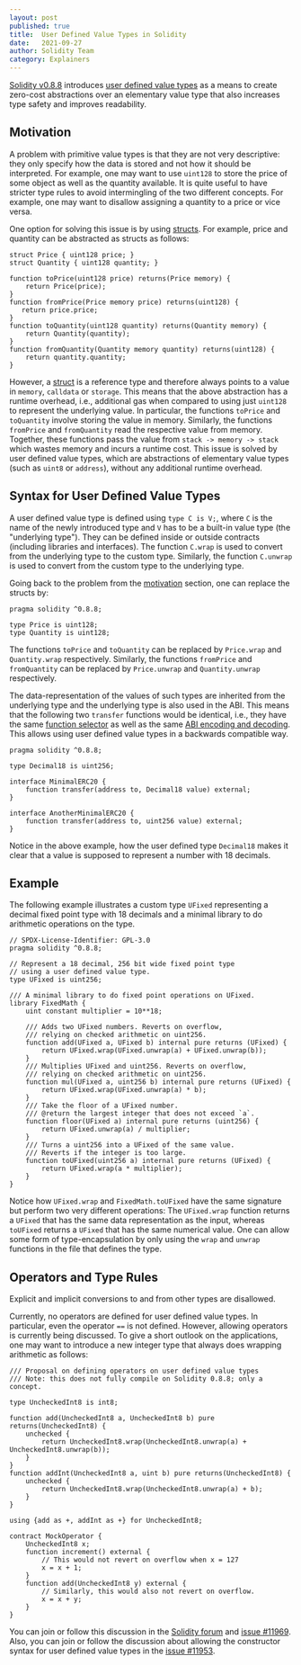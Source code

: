 ```yaml
---
layout: post
published: true
title:  User Defined Value Types in Solidity
date:   2021-09-27
author: Solidity Team
category: Explainers
---
```


[Solidity v0.8.8](https://github.com/ethereum/solidity/releases/tag/v0.8.8) introduces [user defined
value types](https://docs.soliditylang.org/en/latest/types.html?#user-defined-value-types) as a
means to create zero-cost abstractions over an elementary value type that also increases type safety
and improves readability.

## Motivation

A problem with primitive value types is that they are not very descriptive: they only specify how
the data is stored and not how it should be interpreted. For example, one may want to use `uint128`
to store the price of some object as well as the quantity available. It is quite useful to have
stricter type rules to avoid intermingling of the two different concepts. For example, one may want
to disallow assigning a quantity to a price or vice versa.

One option for solving this issue is by using
[structs](https://docs.soliditylang.org/en/latest/types.html#structs). For example, price and
quantity can be abstracted as structs as follows:

```solidity
struct Price { uint128 price; }
struct Quantity { uint128 quantity; }

function toPrice(uint128 price) returns(Price memory) {
    return Price(price);
}
function fromPrice(Price memory price) returns(uint128) {
   return price.price;
}
function toQuantity(uint128 quantity) returns(Quantity memory) {
    return Quantity(quantity);
}
function fromQuantity(Quantity memory quantity) returns(uint128) {
    return quantity.quantity;
}
```

However, a [struct](https://docs.soliditylang.org/en/latest/types.html?#structs) is a reference type
and therefore always points to a value in `memory`, `calldata` or `storage`. This means that the
above abstraction has a runtime overhead, i.e., additional gas when compared to using just `uint128`
to represent the underlying value. In particular, the functions `toPrice` and `toQuantity` involve
storing the value in memory. Similarly, the functions `fromPrice` and `fromQuantity` read the
respective value from memory. Together, these functions pass the value from `stack -> memory ->
stack` which wastes memory and incurs a runtime cost. This issue is solved by user defined value
types, which are abstractions of elementary value types (such as `uint8` or `address`), without any
additional runtime overhead.

## Syntax for User Defined Value Types

A user defined value type is defined using `type C is V;`, where `C` is the name of the newly
introduced type and `V` has to be a built-in value type (the "underlying type"). They can be defined
inside or outside contracts (including libraries and interfaces). The function `C.wrap` is used to
convert from the underlying type to the custom type. Similarly, the function `C.unwrap` is used to
convert from the custom type to the underlying type.

Going back to the problem from the [motivation](#motivation) section, one can replace the structs by:

```solidity
pragma solidity ^0.8.8;

type Price is uint128;
type Quantity is uint128;
```

The functions `toPrice` and `toQuantity` can be replaced by `Price.wrap` and `Quantity.wrap`
respectively. Similarly, the functions `fromPrice` and `fromQuantity` can be replaced by
`Price.unwrap` and `Quantity.unwrap` respectively.

The data-representation of the values of such types are inherited from the underlying type and the
underlying type is also used in the ABI. This means that the following two `transfer` functions
would be identical, i.e., they have the same [function
selector](https://docs.soliditylang.org/en/latest/abi-spec.html#function-selector) as well as the
same [ABI encoding and
decoding](https://docs.soliditylang.org/en/latest/abi-spec.html#mapping-solidity-to-abi-types). This
allows using user defined value types in a backwards compatible way.

```solidity
pragma solidity ^0.8.8;

type Decimal18 is uint256;

interface MinimalERC20 {
    function transfer(address to, Decimal18 value) external;
}

interface AnotherMinimalERC20 {
    function transfer(address to, uint256 value) external;
}
```

Notice in the above example, how the user defined type `Decimal18` makes it clear that a value is
supposed to represent a number with 18 decimals.

## Example

The following example illustrates a custom type `UFixed` representing a decimal fixed point type
with 18 decimals and a minimal library to do arithmetic operations on the type.

```solidity
// SPDX-License-Identifier: GPL-3.0
pragma solidity ^0.8.8;

// Represent a 18 decimal, 256 bit wide fixed point type
// using a user defined value type.
type UFixed is uint256;

/// A minimal library to do fixed point operations on UFixed.
library FixedMath {
    uint constant multiplier = 10**18;

    /// Adds two UFixed numbers. Reverts on overflow, 
    /// relying on checked arithmetic on uint256.
    function add(UFixed a, UFixed b) internal pure returns (UFixed) {
        return UFixed.wrap(UFixed.unwrap(a) + UFixed.unwrap(b));
    }
    /// Multiplies UFixed and uint256. Reverts on overflow,
    /// relying on checked arithmetic on uint256.
    function mul(UFixed a, uint256 b) internal pure returns (UFixed) {
        return UFixed.wrap(UFixed.unwrap(a) * b);
    }
    /// Take the floor of a UFixed number.
    /// @return the largest integer that does not exceed `a`.
    function floor(UFixed a) internal pure returns (uint256) {
        return UFixed.unwrap(a) / multiplier;
    }
    /// Turns a uint256 into a UFixed of the same value.
    /// Reverts if the integer is too large.
    function toUFixed(uint256 a) internal pure returns (UFixed) {
        return UFixed.wrap(a * multiplier);
    }
}
```

Notice how `UFixed.wrap` and `FixedMath.toUFixed` have the same signature but perform two very
different operations: The `UFixed.wrap` function returns a `UFixed` that has the same data
representation as the input, whereas `toUFixed` returns a `UFixed` that has the same numerical
value. One can allow some form of type-encapsulation by only using the `wrap` and `unwrap` functions
in the file that defines the type.

## Operators and Type Rules

Explicit and implicit conversions to and from other types are disallowed.

Currently, no operators are defined for user defined value types. In particular, even the operator
`==` is not defined. However, allowing operators is currently being discussed. To give a short
outlook on the applications, one may want to introduce a new integer type that always does wrapping
arithmetic as follows:

```solidity
/// Proposal on defining operators on user defined value types
/// Note: this does not fully compile on Solidity 0.8.8; only a concept.

type UncheckedInt8 is int8;

function add(UncheckedInt8 a, UncheckedInt8 b) pure returns(UncheckedInt8) {
    unchecked {
        return UncheckedInt8.wrap(UncheckedInt8.unwrap(a) + UncheckedInt8.unwrap(b));
    }
}
function addInt(UncheckedInt8 a, uint b) pure returns(UncheckedInt8) {
    unchecked {
        return UncheckedInt8.wrap(UncheckedInt8.unwrap(a) + b);
    }
}

using {add as +, addInt as +} for UncheckedInt8;

contract MockOperator {
    UncheckedInt8 x;
    function increment() external {
        // This would not revert on overflow when x = 127
        x = x + 1;
    }
    function add(UncheckedInt8 y) external {
        // Similarly, this would also not revert on overflow.
        x = x + y;
    }
}
```

You can join or follow this discussion in the [Solidity
forum](https://forum.soliditylang.org/t/user-defined-types-and-operators/456) and [issue
#11969](https://github.com/ethereum/solidity/issues/11969). Also, you can join or follow the
discussion about allowing the constructor syntax for user defined value types in the [issue
#11953](https://github.com/ethereum/solidity/issues/11953).
